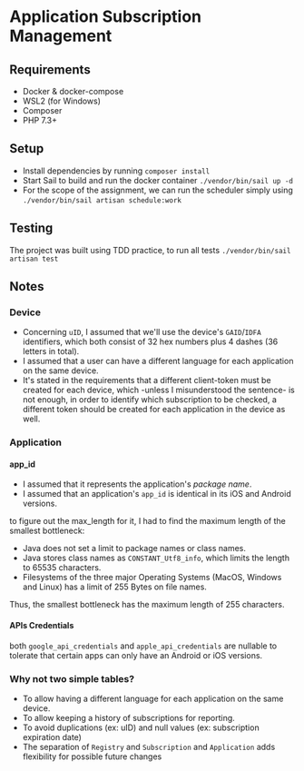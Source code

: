 # Application Subscription Management

## Requirements
- Docker & docker-compose
- WSL2 (for Windows)
- Composer
- PHP 7.3+

## Setup
- Install dependencies by running `composer install`
- Start Sail to build and run the docker container `./vendor/bin/sail up -d`
- For the scope of the assignment, we can run the scheduler simply using `./vendor/bin/sail artisan schedule:work`

## Testing
The project was built using TDD practice, to run all tests `./vendor/bin/sail artisan test`

## Notes

### Device
- Concerning `uID`, I assumed that we'll use the device's `GAID`/`IDFA` identifiers, which both consist of 32 hex numbers plus 4 dashes (36 letters in total).
- I assumed that a user can have a different language for each application on the same device.
- It's stated in the requirements that a different client-token must be created for each device, which -unless I misunderstood the sentence- is not enough, in order to identify which subscription to be checked, a different token should be created for each application in the device as well. 

### Application

#### app_id
- I assumed that it represents the application's _package name_.
- I assumed that an application's `app_id` is identical in its iOS and Android versions.

to figure out the max_length for it, I had to find the maximum length of the smallest bottleneck:
- Java does not set a limit to package names or class names.
- Java stores class names as `CONSTANT_Utf8_info`, which limits the length to 65535 characters.
- Filesystems of the three major Operating Systems (MacOS, Windows and Linux) has a limit of 255 Bytes on file names.

Thus, the smallest bottleneck has the maximum length of 255 characters.

#### APIs Credentials
both `google_api_credentials` and `apple_api_credentials` are nullable to tolerate that certain apps can only have an Android or iOS versions.

### Why not two simple tables?
- To allow having a different language for each application on the same device.
- To allow keeping a history of subscriptions for reporting.
- To avoid duplications (ex: uID) and null values (ex: subscription expiration date)
- The separation of `Registry` and `Subscription` and `Application` adds flexibility for possible future changes
